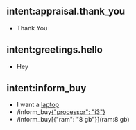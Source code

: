 ## intent:appraisal.thank_you
- Thank You

## intent:greetings.hello
- Hey

## intent:inform_buy
- I want a [laptop](system)
- /inform_buy[{"processor": "i3"}](processor:i3)
- /inform_buy[{"ram": "8 gb"}](ram:8 gb)
